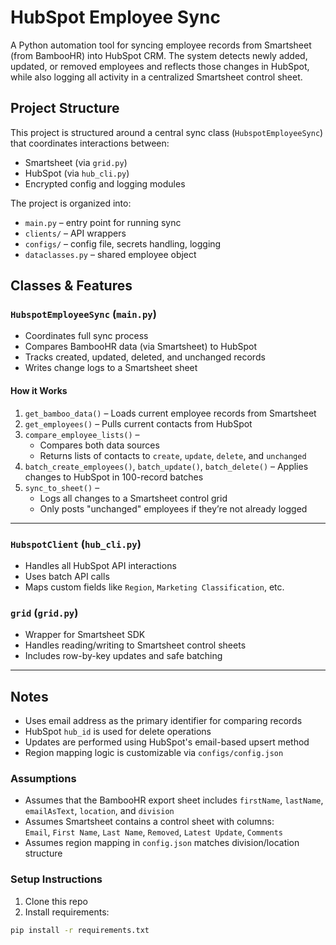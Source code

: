 # HubSpot Employee Sync

A Python automation tool for syncing employee records from Smartsheet (from BambooHR) into HubSpot CRM. The system detects newly added, updated, or removed employees and reflects those changes in HubSpot, while also logging all activity in a centralized Smartsheet control sheet.

## Project Structure

This project is structured around a central sync class (`HubspotEmployeeSync`) that coordinates interactions between:
- Smartsheet (via `grid.py`)
- HubSpot (via `hub_cli.py`)
- Encrypted config and logging modules

The project is organized into:
- `main.py` – entry point for running sync
- `clients/` – API wrappers
- `configs/` – config file, secrets handling, logging
- `dataclasses.py` – shared employee object

## Classes & Features 

### `HubspotEmployeeSync` (`main.py`)
- Coordinates full sync process
- Compares BambooHR data (via Smartsheet) to HubSpot
- Tracks created, updated, deleted, and unchanged records
- Writes change logs to a Smartsheet sheet

#### How it Works
1. `get_bamboo_data()` – Loads current employee records from Smartsheet
2. `get_employees()` – Pulls current contacts from HubSpot
3. `compare_employee_lists()` – 
   - Compares both data sources
   - Returns lists of contacts to `create`, `update`, `delete`, and `unchanged`
4. `batch_create_employees()`, `batch_update()`, `batch_delete()` – Applies changes to HubSpot in 100-record batches
5. `sync_to_sheet()` – 
   - Logs all changes to a Smartsheet control grid
   - Only posts "unchanged" employees if they’re not already logged

---

### `HubspotClient` (`hub_cli.py`)
- Handles all HubSpot API interactions
- Uses batch API calls
- Maps custom fields like `Region`, `Marketing Classification`, etc.

### `grid` (`grid.py`)
- Wrapper for Smartsheet SDK
- Handles reading/writing to Smartsheet control sheets
- Includes row-by-key updates and safe batching

---

## Notes

- Uses email address as the primary identifier for comparing records
- HubSpot `hub_id` is used for delete operations
- Updates are performed using HubSpot's email-based upsert method
- Region mapping logic is customizable via `configs/config.json`

### Assumptions

- Assumes that the BambooHR export sheet includes `firstName`, `lastName`, `emailAsText`, `location`, and `division`
- Assumes Smartsheet contains a control sheet with columns:  
  `Email`, `First Name`, `Last Name`, `Removed`, `Latest Update`, `Comments`
- Assumes region mapping in `config.json` matches division/location structure

### Setup Instructions

1. Clone this repo  
2. Install requirements:

```bash
pip install -r requirements.txt
